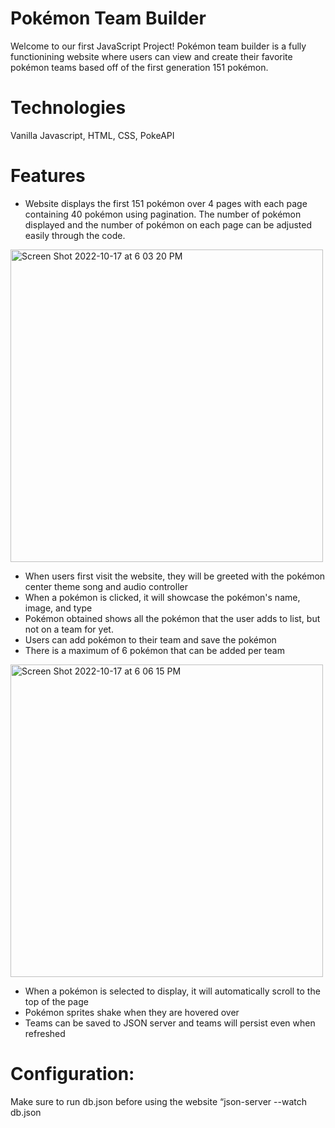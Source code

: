 # Pokémon Team Builder 
Welcome to our first JavaScript Project! Pokémon team builder is a fully functionining website where users can view and create their favorite pokémon teams based off of the first generation 151 pokémon. 

# Technologies
 Vanilla Javascript, HTML, CSS, PokeAPI
 
 # Features
* Website displays the first 151 pokémon over 4 pages with each page containing 40 pokémon using pagination. The number of pokémon displayed and the number of pokémon on each page can be adjusted easily through the code. 

<img width="500" alt="Screen Shot 2022-10-17 at 6 03 20 PM" src="https://user-images.githubusercontent.com/104730743/196293854-a3635144-4c8e-4311-993a-3e05475ce817.png">

* When users first visit the website, they will be greeted with the pokémon center theme song and audio controller 
* When a pokémon is clicked, it will showcase the pokémon's name, image, and type
* Pokémon obtained shows all the pokémon that the user adds to list, but not on a team for yet.
* Users can add pokémon to their team and save the pokémon 
* There is a maximum of 6 pokémon that can be added per team

<img width="500" alt="Screen Shot 2022-10-17 at 6 06 15 PM" src="https://user-images.githubusercontent.com/104730743/196293919-c96dee3f-4a5b-4a0d-9044-6f369fe262d1.png">

* When a pokémon is selected to display, it will automatically scroll to the top of the page
* Pokémon sprites shake when they are hovered over
* Teams can be saved to JSON server and teams will persist even when refreshed

# Configuration:
Make sure to run db.json before using the website
“json-server --watch db.json
